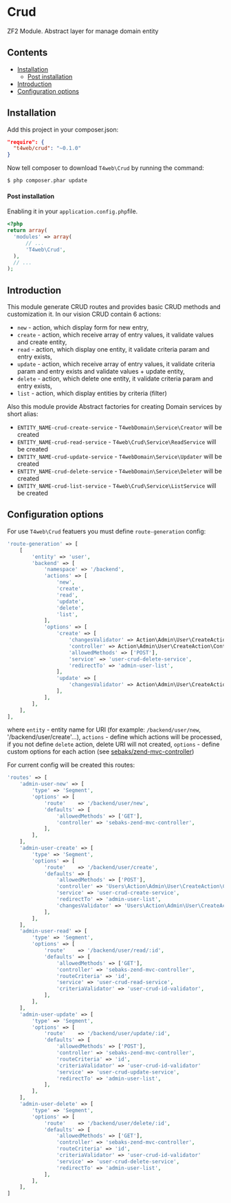 # Crud
ZF2 Module. Abstract layer for manage domain entity

## Contents
- [Installation](#instalation)
  - [Post installation](#post-installation)
- [Introduction](#introduction)
- [Configuration options](#configuration-options)

## Installation

Add this project in your composer.json:

```json
"require": {
  "t4web/crud": "~0.1.0"
}
```

Now tell composer to download `T4web\Crud` by running the command:

```bash
$ php composer.phar update
```

#### Post installation

Enabling it in your `application.config.php`file.

```php
<?php
return array(
  'modules' => array(
      // ...
      'T4web\Crud',
  ),
  // ...
);
```

## Introduction

This module generate CRUD routes and provides basic CRUD methods and customization it. In our vision CRUD contain 6 actions:
- `new` - action, which display form for new entry,
- `create` - action, which receive array of entry values, it validate values and create entity,
- `read` - action, which display one entity, it validate criteria param and entry exists,
- `update` - action, which receive array of entry values, it validate criteria param and entry exists and validate values + update entity,
- `delete` - action, which delete one entity, it validate criteria param and entry exists,
- `list` - action, which display entities by criteria (filter)

Also this module provide Abstract factories for creating Domain services by short alias:
- `ENTITY_NAME-crud-create-service` - `T4webDomain\Service\Creator` will be created
- `ENTITY_NAME-crud-read-service` - `T4web\Crud\Service\ReadService` will be created
- `ENTITY_NAME-crud-update-service` - `T4webDomain\Service\Updater` will be created
- `ENTITY_NAME-crud-delete-service` - `T4webDomain\Service\Deleter` will be created
- `ENTITY_NAME-crud-list-service` - `T4web\Crud\Service\ListService` will be created

## Configuration options

For use `T4web\Crud` featuers you must define `route-generation` config:
```php
'route-generation' => [
    [
        'entity' => 'user',
        'backend' => [
            'namespace' => '/backend',
            'actions' => [
                'new',
                'create',
                'read',
                'update',
                'delete',
                'list',
            ],
            'options' => [
                'create' => [
                    'changesValidator' => Action\Admin\User\CreateAction\ChangesValidator::class,
                    'controller' => Action\Admin\User\CreateAction\Controller::class,
                    'allowedMethods' => ['POST'],
                    'service' => 'user-crud-delete-service',
                    'redirectTo' => 'admin-user-list',
                ],
                'update' => [
                    'changesValidator' => Action\Admin\User\CreateAction\ChangesValidator::class,
                ],
            ],
        ],
    ],
],
```
where `entity` - entity name for URI (for example: `/backend/user/new`, '/backend/user/create'...),
`actions` - define which actions will be processed, if you not define `delete` action, delete URI will not created,
`options` - define custom options for each action (see [sebaks/zend-mvc-controller](https://github.com/sebaks/zend-mvc-controller))

For current config will be created this routes:

```php
'routes' => [
    'admin-user-new' => [
        'type' => 'Segment',
        'options' => [
            'route'    => '/backend/user/new',
            'defaults' => [
                'allowedMethods' => ['GET'],
                'controller' => 'sebaks-zend-mvc-controller',
            ],
        ],
    ],
    'admin-user-create' => [
        'type' => 'Segment',
        'options' => [
            'route'    => '/backend/user/create',
            'defaults' => [
                'allowedMethods' => ['POST'],
                'controller' => 'Users\Action\Admin\User\CreateAction\Controller',
                'service' => 'user-crud-create-service',
                'redirectTo' => 'admin-user-list',
                'changesValidator' => 'Users\Action\Admin\User\CreateAction\ChangesValidator',
            ],
        ],
    ],
    'admin-user-read' => [
        'type' => 'Segment',
        'options' => [
            'route'    => '/backend/user/read/:id',
            'defaults' => [
                'allowedMethods' => ['GET'],
                'controller' => 'sebaks-zend-mvc-controller',
                'routeCriteria' => 'id',
                'service' => 'user-crud-read-service',
                'criteriaValidator' => 'user-crud-id-validator',
            ],
        ],
    ],
    'admin-user-update' => [
        'type' => 'Segment',
        'options' => [
            'route'    => '/backend/user/update/:id',
            'defaults' => [
                'allowedMethods' => ['POST'],
                'controller' => 'sebaks-zend-mvc-controller',
                'routeCriteria' => 'id',
                'criteriaValidator' => 'user-crud-id-validator'
                'service' => 'user-crud-update-service',
                'redirectTo' => 'admin-user-list',
            ],
        ],
    ],
    'admin-user-delete' => [
        'type' => 'Segment',
        'options' => [
            'route'    => '/backend/user/delete/:id',
            'defaults' => [
                'allowedMethods' => ['GET'],
                'controller' => 'sebaks-zend-mvc-controller',
                'routeCriteria' => 'id',
                'criteriaValidator' => 'user-crud-id-validator'
                'service' => 'user-crud-delete-service',
                'redirectTo' => 'admin-user-list',
            ],
        ],
    ],
]
```
